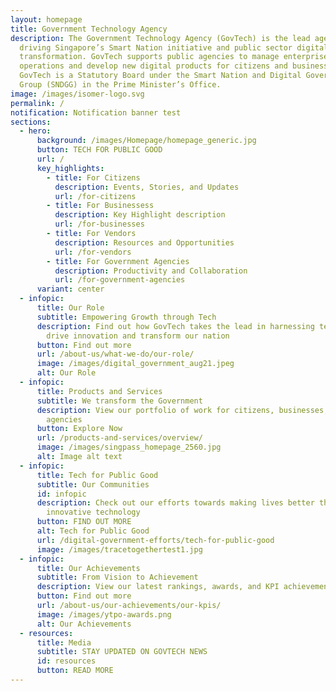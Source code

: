 ```yaml
---
layout: homepage
title: Government Technology Agency
description: The Government Technology Agency (GovTech) is the lead agency
  driving Singapore’s Smart Nation initiative and public sector digital
  transformation. GovTech supports public agencies to manage enterprise IT
  operations and develop new digital products for citizens and businesses.
  GovTech is a Statutory Board under the Smart Nation and Digital Government
  Group (SNDGG) in the Prime Minister’s Office.
image: /images/isomer-logo.svg
permalink: /
notification: Notification banner test
sections:
  - hero:
      background: /images/Homepage/homepage_generic.jpg
      button: TECH FOR PUBLIC GOOD
      url: /
      key_highlights:
        - title: For Citizens
          description: Events, Stories, and Updates
          url: /for-citizens
        - title: For Businessess
          description: Key Highlight description
          url: /for-businesses
        - title: For Vendors
          description: Resources and Opportunities
          url: /for-vendors
        - title: For Government Agencies
          description: Productivity and Collaboration
          url: /for-government-agencies
      variant: center
  - infopic:
      title: Our Role
      subtitle: Empowering Growth through Tech
      description: Find out how GovTech takes the lead in harnessing technology to
        drive innovation and transform our nation
      button: Find out more
      url: /about-us/what-we-do/our-role/
      image: /images/digital_government_aug21.jpeg
      alt: Our Role
  - infopic:
      title: Products and Services
      subtitle: We transform the Government
      description: View our portfolio of work for citizens, businesses, and government
        agencies
      button: Explore Now
      url: /products-and-services/overview/
      image: /images/singpass_homepage_2560.jpg
      alt: Image alt text
  - infopic:
      title: Tech for Public Good
      subtitle: Our Communities
      id: infopic
      description: Check out our efforts towards making lives better through
        innovative technology
      button: FIND OUT MORE
      alt: Tech for Public Good
      url: /digital-government-efforts/tech-for-public-good
      image: /images/tracetogethertest1.jpg
  - infopic:
      title: Our Achievements
      subtitle: From Vision to Achievement
      description: View our latest rankings, awards, and KPI achievements
      button: Find out more
      url: /about-us/our-achievements/our-kpis/
      image: /images/ytpo-awards.png
      alt: Our Achievements
  - resources:
      title: Media
      subtitle: STAY UPDATED ON GOVTECH NEWS
      id: resources
      button: READ MORE
---
```

